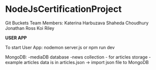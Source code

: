 # NodeJsCertificationProject

Git Buckets Team Members:
Katerina Harbuzava
Shaheda Choudhury
Jonathan Ross
Koi Riley

**USER APP**

To start User App:
nodemon server.js or npm run dev

MongoDB:
-mediaDB database
-news collection - for articles storage
-example articles data is in articles.json -> import json file to MongoDB